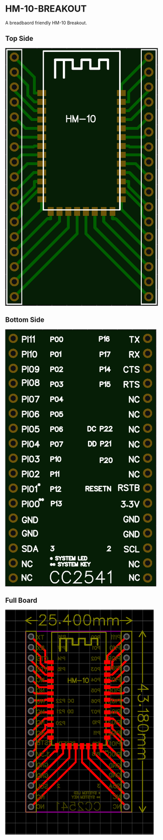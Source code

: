 # HM-10-BREAKOUT

A breadbaord friendly HM-10 Breakout.

## Top Side
![alt text](top.png)

## Bottom Side
![alt text](bottom.png)

## Full Board
![alt text](pcb.png)
